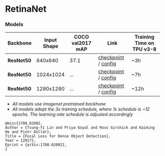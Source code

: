 # RetinaNet

### Models
| Backbone | Input Shape | COCO val2017 mAP | Link | Training Time on TPU v3-8 |
| --- | --- | --- | --- |  --- |
| **ResNet50** | 640x640 | 37.1 | [checkpoint](https://github.com/srihari-humbarwadi/retinanet-tensorflow2.x) / [config](configs/retinanet-640-3x-64-tpu.json) | ~3h |
| **ResNet50** | 1024x1024 | ... | [checkpoint](https://github.com/srihari-humbarwadi/retinanet-tensorflow2.x) / [config](configs/retinanet-1026-3x-64-tpu.json) | ~7h |
| **ResNet50** | 1280x1280 | ... | [checkpoint](https://github.com/srihari-humbarwadi/retinanet-tensorflow2.x) / [config](configs/retinanet-1280-3x-64-tpu.json) | ~12h |

 - *All models use imagenet pretrained backhone*
 - *All models adopt the 3x training schedule, where 1x schedule is ~12 epochs. The learning rate schedule is adjusted accordingly*

```
@misc{1708.02002,
Author = {Tsung-Yi Lin and Priya Goyal and Ross Girshick and Kaiming He and Piotr Dollár},
Title = {Focal Loss for Dense Object Detection},
Year = {2017},
Eprint = {arXiv:1708.02002},
}
```
